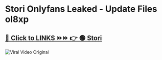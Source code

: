 
 # Stori Onlyfans Leaked - Update Files ol8xp

## <h2><a href="https://clipsfans.com/Stori&ref=git">🔗 Click to LINKS ⏩⏩ 👉 🟢 Stori </a></h2>

<a href="https://clipsfans.com/Stori&ref=git" rel="nofollow" data-target="animated-image.originalLink"><img src="https://i.ibb.co.com/xMMVF88/686577567.gif" alt="Viral Video Original" style="max-width: 100%; display: inline-block;" data-target="animated-image.originalImage"></a>


